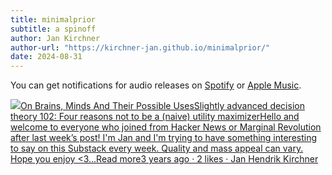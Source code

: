 ```yaml
---
title: minimalprior
subtitle: a spinoff
author: Jan Kirchner
author-url: "https://kirchner-jan.github.io/minimalprior/"
date: 2024-08-31
---
```


You can get notifications for audio releases on [Spotify](https://open.spotify.com/show/6vHVA4oHPEnt3AqJF6WB64) or [Apple Music](https://podcasts.apple.com/us/podcast/on-brains-minds-and-their-possible-uses/id1617525316).

[![](https://substackcdn.com/image/fetch/w_56,c_limit,f_auto,q_auto:good,fl_progressive:steep/https%3A%2F%2Fbucketeer-e05bbc84-baa3-437e-9518-adb32be77984.s3.amazonaws.com%2Fpublic%2Fimages%2F3c853a3b-98b1-478d-b392-7c3bd57af339_1280x1280.png)On Brains, Minds And Their Possible UsesSlightly advanced decision theory 102: Four reasons not to be a (naive) utility maximizerHello and welcome to everyone who joined from Hacker News or Marginal Revolution after last week’s post! I'm Jan and I'm trying to have something interesting to say on this Substack every week. Quality and mass appeal can vary. Hope you enjoy <3…Read more3 years ago · 2 likes · Jan Hendrik Kirchner](https://kirchner-jan.github.io/minimalprior/posts/universalprior/slightly-advanced-decision-theory?utm_source=substack&utm_campaign=post_embed&utm_medium=web)
